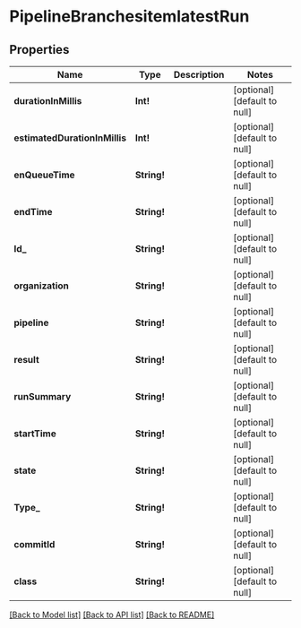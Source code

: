 # PipelineBranchesitemlatestRun

## Properties
Name | Type | Description | Notes
------------ | ------------- | ------------- | -------------
**durationInMillis** | **Int!** |  | [optional] [default to null]
**estimatedDurationInMillis** | **Int!** |  | [optional] [default to null]
**enQueueTime** | **String!** |  | [optional] [default to null]
**endTime** | **String!** |  | [optional] [default to null]
**Id_** | **String!** |  | [optional] [default to null]
**organization** | **String!** |  | [optional] [default to null]
**pipeline** | **String!** |  | [optional] [default to null]
**result** | **String!** |  | [optional] [default to null]
**runSummary** | **String!** |  | [optional] [default to null]
**startTime** | **String!** |  | [optional] [default to null]
**state** | **String!** |  | [optional] [default to null]
**Type_** | **String!** |  | [optional] [default to null]
**commitId** | **String!** |  | [optional] [default to null]
**class** | **String!** |  | [optional] [default to null]

[[Back to Model list]](../README.md#documentation-for-models) [[Back to API list]](../README.md#documentation-for-api-endpoints) [[Back to README]](../README.md)


